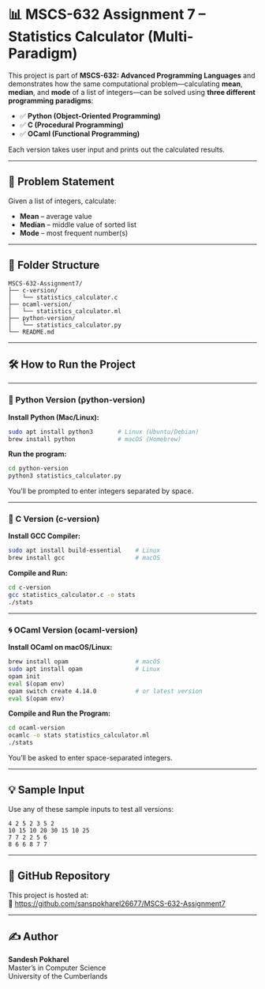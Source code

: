 # 📊 MSCS-632 Assignment 7 – Statistics Calculator (Multi-Paradigm)

This project is part of **MSCS-632: Advanced Programming Languages** and demonstrates how the same computational problem—calculating **mean**, **median**, and **mode** of a list of integers—can be solved using **three different programming paradigms**:

- ✅ **Python (Object-Oriented Programming)**
- ✅ **C (Procedural Programming)**
- ✅ **OCaml (Functional Programming)**

Each version takes user input and prints out the calculated results.

---

## 🧠 Problem Statement

Given a list of integers, calculate:
- **Mean** – average value
- **Median** – middle value of sorted list
- **Mode** – most frequent number(s)

---

## 📁 Folder Structure

```
MSCS-632-Assignment7/
├── c-version/
│   └── statistics_calculator.c
├── ocaml-version/
│   └── statistics_calculator.ml
├── python-version/
│   └── statistics_calculator.py
└── README.md
```

---

## 🛠 How to Run the Project

---

### 🐍 Python Version (python-version)

**Install Python (Mac/Linux):**
```bash
sudo apt install python3       # Linux (Ubuntu/Debian)
brew install python            # macOS (Homebrew)
```

**Run the program:**
```bash
cd python-version
python3 statistics_calculator.py
```

You’ll be prompted to enter integers separated by space.

---

### 🧱 C Version (c-version)

**Install GCC Compiler:**
```bash
sudo apt install build-essential    # Linux
brew install gcc                    # macOS
```

**Compile and Run:**
```bash
cd c-version
gcc statistics_calculator.c -o stats
./stats
```

---

### 🌀 OCaml Version (ocaml-version)

**Install OCaml on macOS/Linux:**
```bash
brew install opam                   # macOS
sudo apt install opam               # Linux
opam init
eval $(opam env)
opam switch create 4.14.0           # or latest version
eval $(opam env)
```

**Compile and Run the Program:**
```bash
cd ocaml-version
ocamlc -o stats statistics_calculator.ml
./stats
```

You’ll be asked to enter space-separated integers.

---

## 💡 Sample Input

Use any of these sample inputs to test all versions:

```
4 2 5 2 3 5 2
10 15 10 20 30 15 10 25
7 7 2 2 5 6
8 6 6 8 7 7
```

---

## 🔗 GitHub Repository

This project is hosted at:  
📎 https://github.com/sanspokharel26677/MSCS-632-Assignment7

---

## ✍️ Author

**Sandesh Pokharel**  
Master’s in Computer Science  
University of the Cumberlands
